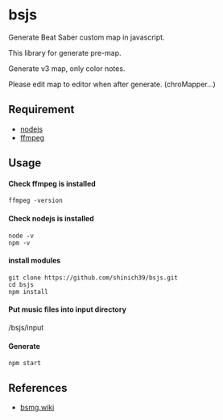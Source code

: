 # bsjs

Generate Beat Saber custom map in javascript.

This library for generate pre-map.

Generate v3 map, only color notes.

Please edit map to editor when after generate. (chroMapper...)

## Requirement

- [nodejs](https://nodejs.org/en/download/package-manager/current)
- [ffmpeg](https://ffmpeg.org/download.html)

## Usage

#### Check ffmpeg is installed

```console
ffmpeg -version
```

#### Check nodejs is installed

```console
node -v
npm -v
```

#### install modules

```console
git clone https://github.com/shinich39/bsjs.git
cd bsjs
npm install
```

#### Put music files into input directory

/bsjs/input

#### Generate

```console
npm start
```

## References

- [bsmg.wiki](https://bsmg.wiki/)